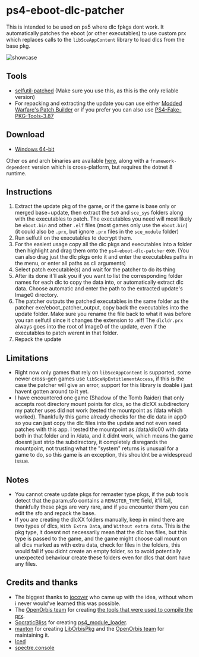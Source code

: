 # ps4-eboot-dlc-patcher

This is intended to be used on ps5 where dlc fpkgs dont work. It automatically patches the eboot (or other executables) to use custom prx which replaces calls to the `libSceAppContent` library to load dlcs from the base pkg.

![showcase](https://github.com/idlesauce/ps4-eboot-dlc-patcher/assets/148508202/87d5fb21-f442-45b5-bba9-d4cff2e5de2d)

## Tools
- [selfutil-patched](https://github.com/xSpecialFoodx/SelfUtil-Patched) (Make sure you use this, as this is the only reliable version)
- For repacking and extracting the update you can use either [Modded Warfare's Patch Builder](https://www.mediafire.com/file/xw0zn2e0rjaf5k7/Patch_Builder_v1.3.3.zip/file) or if you prefer you can also use [PS4-Fake-PKG-Tools-3.87](https://github.com/CyB1K/PS4-Fake-PKG-Tools-3.87)

## Download
- [Windows 64-bit](https://github.com/idlesauce/ps4-eboot-dlc-patcher/releases/latest/download/ps4-eboot-dlc-patcher-win-x64.exe)

Other os and arch binaries are available [here](https://github.com/idlesauce/ps4-eboot-dlc-patcher/releases/latest), along with a `framework-dependent` version which is cross-platform, but requires the dotnet 8 runtime.
  
## Instructions
1. Extract the update pkg of the game, or if the game is base only or merged base+update, then extract the `Sc0` and `sce_sys` folders along with the executables to patch. The executables you need will most likely be `eboot.bin` and other `.elf` files (most games only use the `eboot.bin`) (it could also be `.prx`, but ignore `.prx` files in the `sce_module` folder)
1. Run selfutil on the executables to decrypt them.
1. For the easiest usage copy all the dlc pkgs and executables into a folder then highlight and drag them onto the `ps4-eboot-dlc-patcher` exe. (You can also drag just the dlc pkgs onto it and enter the executables paths in the menu, or enter all paths as cli arguments)
1. Select patch executable(s) and wait for the patcher to do its thing
1. After its done it'll ask you if you want to list the corresponding folder names for each dlc to copy the data into, or automatically extract dlc data. Choose automatic and enter the path to the extracted update's Image0 directory.
1. The patcher outputs the patched executables in the same folder as the patcher exe/eboot_patcher_output, copy back the executables into the update folder. Make sure you rename the file back to what it was before you ran selfutil since it changes the extension to .elf! The `dlcldr.prx` always goes into the root of Image0 of the update, even if the executables to patch werent in that folder.
1. Repack the update

## Limitations
- Right now only games that rely on `libSceAppContent` is supported, some newer cross-gen games use `libSceNpEntitlementAccess`, if this is the case the patcher will give an error, support for this library is doable i just havent gotten around to it yet.
- I have encountered one game (Shadow of the Tomb Raider) that only accepts root directory mount points for dlcs, so the dlcXX subdirectory my patcher uses did not work (tested the mountpoint as /data which worked). Thankfully this game already checks for the dlc data in app0 so you can just copy the dlc files into the update and not even need patches with this app. I tested the mountpoint as /data/dlc00 with data both in that folder and in /data, and it didnt work, which means the game doesnt just strip the subdirectory, it completely disregards the mountpoint, not trusting what the "system" returns is unusual for a game to do, so this game is an exception, this shouldnt be a widespread issue.

## Notes
- You cannot create update pkgs for remaster type pkgs, if the pub tools detect that the param.sfo contains a `REMASTER_TYPE` field, it'll fail, thankfully these pkgs are very rare, and if you encounter them you can edit the sfo and repack the base.
- If you are creating the dlcXX folders manually, keep in mind there are two types of dlcs, `With Extra Data`, and `Without extra data`. This is the pkg type, it doesnt not necessarily mean that the dlc has files, but this type is passed to the game, and the game might choose call mount on all dlcs marked as with extra data, check for files in the folders, this would fail if you didnt create an empty folder, so to avoid potentially unexpected behaviour create these folders even for dlcs that dont have any files.

## Credits and thanks
- The biggest thanks to [jocover](https://github.com/jocover) who came up with the idea, without whom i never would've learned this was possible.
- The [OpenOrbis team](https://github.com/OpenOrbis) for creating [the tools that were used to compile the prx](https://github.com/OpenOrbis/OpenOrbis-PS4-Toolchain).
- [SocraticBliss](https://github.com/SocraticBliss) for creating [ps4_module_loader](https://github.com/SocraticBliss/ps4_module_loader/).
- [maxton](https://github.com/maxton) for creating [LibOrbisPkg](https://github.com/OpenOrbis/LibOrbisPkg) and the [OpenOrbis team](https://github.com/OpenOrbis) for maintaining it.
- [Iced](https://github.com/icedland/iced)
- [spectre.console](https://github.com/spectreconsole/spectre.console)
